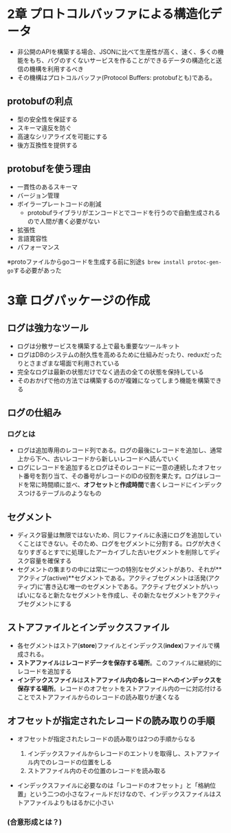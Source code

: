 # 2章 プロトコルバッファによる構造化データ
- 非公開のAPIを構築する場合、JSONに比べて生産性が高く、速く、多くの機能をもち、バグのすくないサービスを作ることができるデータの構造化と送信の機構を利用するべき
- その機構はプロトコルバッファ(Protocol Buffers: protobufとも)である。

## protobufの利点
- 型の安全性を保証する
- スキーマ違反を防ぐ
- 高速なシリアライズを可能にする
- 後方互換性を提供する

## protobufを使う理由
- 一貫性のあるスキーマ
- バージョン管理
- ボイラープレートコードの削減
  - protobufライブラリがエンコードとでコードを行うので自動生成されるので人間が書く必要がない
- 拡張性
- 言語寛容性
- パフォーマンス

※protoファイルからgoコードを生成する前に別途`$ brew install protoc-gen-go`する必要があった

# 3章 ログパッケージの作成
## ログは強力なツール
- ログは分散サービスを構築する上で最も重要なツールキット
- ログはDBのシステムの耐久性を高めるために仕組みだったり、reduxだったりとさまざまな場面で利用されている
- 完全なログは最新の状態だけでなく過去の全ての状態を保持している
- そのおかげで他の方法では構築するのが複雑になってしまう機能を構築できる

## ログの仕組み
### ログとは
- ログは追加専用のレコード列である。ログの最後にレコードを追加し、通常上から下へ、古いレコードから新しいレコードへ読んでいく
- ログにレコードを追加するとログはそのレコードに一意の連続したオフセット番号を割り当て、その番号がレコードのIDの役割を果たす。ログはレコードを常に時間順に並べ、**オフセット**と**作成時間**で書くレコードにインデックスつけるテーブルのようなもの

## セグメント
- ディスク容量は無限ではないため、同じファイルに永遠にログを追加していくことはできない。そのため、ログをセグメントに分割する。ログが大きくなりすぎるとすでに処理したアーカイブした古いセグメントを削除してディスク容量を確保する
- セグメントの集まりの中には常に一つの特別なセグメントがあり、それが**アクティブ(active)**セグメントである。アクティブセグメントは活発(アクティブ)に’書き込む唯一のセグメントである。アクティブセグメントがいっぱいになると新たなセグメントを作成し、その新たなセグメントをアクティブセグメントにする

## ストアファイルとインデックスファイル
- 各セグメントはストア(**store**)ファイルとインデックス(**index**)ファイルで構成される。
- **ストアファイル**は**レコードデータを保存する場所**。このファイルに継続的にレコードを追加する
- **インデックスファイル**は**ストアファイル内の各レコードへのインデックスを保存する場所**。レコードのオフセットをストアファイル内の一に対応付けることでストアファイルからのレコードの読み取りが速くなる

## オフセットが指定されたレコードの読み取りの手順
- オフセットが指定されたレコードの読み取りは2つの手順からなる
  1. インデックスファイルからレコードのエントリを取得し、ストアファイル内でのレコードの位置をしる
  1. ストアファイル内のその位置のレコードを読み取る

- インデックスファイルに必要なのは「レコードのオフセット」と「格納位置」という二つの小さなフィールドだけなので、インデックスファイルはストアファイルよりもはるかに小さい

### (合意形成とは？)
